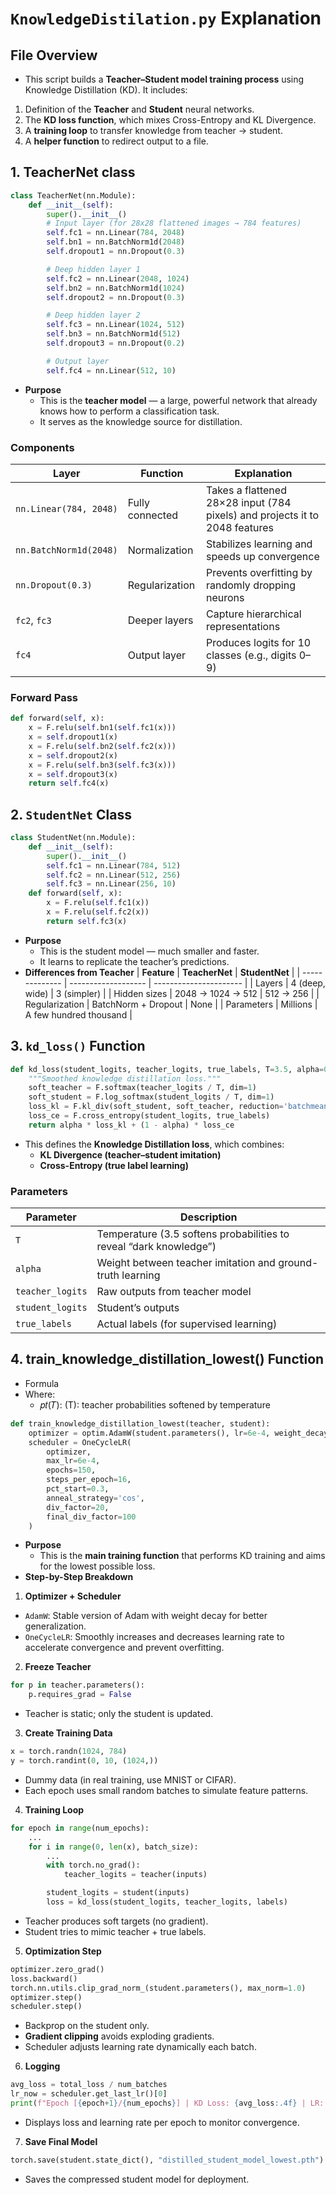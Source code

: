 # `KnowledgeDistilation.py` Explanation
## File Overview
- This script builds a **Teacher–Student model training process** using Knowledge Distillation (KD).
It includes:
1. Definition of the **Teacher** and **Student** neural networks.
2. The **KD loss function**, which mixes Cross-Entropy and KL Divergence.
3. A **training loop** to transfer knowledge from teacher → student.
4. A **helper function** to redirect output to a file.

## 1. TeacherNet class
```python
class TeacherNet(nn.Module):
    def __init__(self):
        super().__init__()
        # Input layer (for 28x28 flattened images → 784 features)
        self.fc1 = nn.Linear(784, 2048)
        self.bn1 = nn.BatchNorm1d(2048)
        self.dropout1 = nn.Dropout(0.3)

        # Deep hidden layer 1
        self.fc2 = nn.Linear(2048, 1024)
        self.bn2 = nn.BatchNorm1d(1024)
        self.dropout2 = nn.Dropout(0.3)

        # Deep hidden layer 2
        self.fc3 = nn.Linear(1024, 512)
        self.bn3 = nn.BatchNorm1d(512)
        self.dropout3 = nn.Dropout(0.2)

        # Output layer
        self.fc4 = nn.Linear(512, 10)

```
- **Purpose**
    - This is the **teacher model** — a large, powerful network that already knows how to perform a classification task.
    - It serves as the knowledge source for distillation.
### Components

| Layer                  | Function        | Explanation                                                                 |
| ---------------------- | --------------- | --------------------------------------------------------------------------- |
| `nn.Linear(784, 2048)` | Fully connected | Takes a flattened 28×28 input (784 pixels) and projects it to 2048 features |
| `nn.BatchNorm1d(2048)` | Normalization   | Stabilizes learning and speeds up convergence                               |
| `nn.Dropout(0.3)`      | Regularization  | Prevents overfitting by randomly dropping neurons                           |
| `fc2`, `fc3`           | Deeper layers   | Capture hierarchical representations                                        |
| `fc4`                  | Output layer    | Produces logits for 10 classes (e.g., digits 0–9)                           |

### Forward Pass
```python
def forward(self, x):
    x = F.relu(self.bn1(self.fc1(x)))
    x = self.dropout1(x)
    x = F.relu(self.bn2(self.fc2(x)))
    x = self.dropout2(x)
    x = F.relu(self.bn3(self.fc3(x)))
    x = self.dropout3(x)
    return self.fc4(x)

```
## 2. `StudentNet` Class
```python
class StudentNet(nn.Module):
    def __init__(self):
        super().__init__()
        self.fc1 = nn.Linear(784, 512)
        self.fc2 = nn.Linear(512, 256)
        self.fc3 = nn.Linear(256, 10)
    def forward(self, x):
        x = F.relu(self.fc1(x))
        x = F.relu(self.fc2(x))
        return self.fc3(x)

```
- **Purpose**
    - This is the student model — much smaller and faster.
    - It learns to replicate the teacher’s predictions.
- **Differences from Teacher**
| **Feature**    | **TeacherNet**      | **StudentNet**         |
| -------------- | ------------------- | ---------------------- |
| Layers         | 4 (deep, wide)      | 3 (simpler)            |
| Hidden sizes   | 2048 → 1024 → 512   | 512 → 256              |
| Regularization | BatchNorm + Dropout | None                   |
| Parameters     | Millions            | A few hundred thousand |

## 3. `kd_loss()` Function
```python
def kd_loss(student_logits, teacher_logits, true_labels, T=3.5, alpha=0.6):
    """Smoothed knowledge distillation loss."""
    soft_teacher = F.softmax(teacher_logits / T, dim=1)
    soft_student = F.log_softmax(student_logits / T, dim=1)
    loss_kl = F.kl_div(soft_student, soft_teacher, reduction='batchmean') * (T ** 2)
    loss_ce = F.cross_entropy(student_logits, true_labels)
    return alpha * loss_kl + (1 - alpha) * loss_ce

```
- This defines the **Knowledge Distillation loss**, which combines:
    - **KL Divergence (teacher–student imitation)**
    - **Cross-Entropy (true label learning)**
### Parameters
| Parameter        | Description                                                        |
| ---------------- | ------------------------------------------------------------------ |
| `T`              | Temperature (3.5 softens probabilities to reveal “dark knowledge”) |
| `alpha`          | Weight between teacher imitation and ground-truth learning         |
| `teacher_logits` | Raw outputs from teacher model                                     |
| `student_logits` | Student’s outputs                                                  |
| `true_labels`    | Actual labels (for supervised learning)                            |
## 4. train_knowledge_distillation_lowest() Function
- Formula
- Where:
    - 𝑝𝑡(𝑇): (T): teacher probabilities softened by temperature
```python
def train_knowledge_distillation_lowest(teacher, student):
    optimizer = optim.AdamW(student.parameters(), lr=6e-4, weight_decay=1e-5)
    scheduler = OneCycleLR(
        optimizer,
        max_lr=6e-4,
        epochs=150,
        steps_per_epoch=16,
        pct_start=0.3,
        anneal_strategy='cos',
        div_factor=20,
        final_div_factor=100
    )

```
- **Purpose**
    - This is the **main training function** that performs KD training and aims for the lowest possible loss.
- **Step-by-Step Breakdown**
1. **Optimizer + Scheduler**
- `AdamW`: Stable version of Adam with weight decay for better generalization.
- `OneCycleLR`: Smoothly increases and decreases learning rate to accelerate convergence and prevent overfitting.
2. **Freeze Teacher**
```python
for p in teacher.parameters():
    p.requires_grad = False

```
- Teacher is static; only the student is updated.
3. **Create Training Data**
```python
x = torch.randn(1024, 784)
y = torch.randint(0, 10, (1024,))

```
- Dummy data (in real training, use MNIST or CIFAR).
- Each epoch uses small random batches to simulate feature patterns.
4. **Training Loop**
```python
for epoch in range(num_epochs):
    ...
    for i in range(0, len(x), batch_size):
        ...
        with torch.no_grad():
            teacher_logits = teacher(inputs)

        student_logits = student(inputs)
        loss = kd_loss(student_logits, teacher_logits, labels)

```
- Teacher produces soft targets (no gradient).
- Student tries to mimic teacher + true labels.
5. **Optimization Step**
```python
optimizer.zero_grad()
loss.backward()
torch.nn.utils.clip_grad_norm_(student.parameters(), max_norm=1.0)
optimizer.step()
scheduler.step()

```
- Backprop on the student only.
- **Gradient clipping** avoids exploding gradients.
- Scheduler adjusts learning rate dynamically each batch.
6. **Logging**
```python
avg_loss = total_loss / num_batches
lr_now = scheduler.get_last_lr()[0]
print(f"Epoch [{epoch+1}/{num_epochs}] | KD Loss: {avg_loss:.4f} | LR: {lr_now:.6f}")

```
- Displays loss and learning rate per epoch to monitor convergence.
7. **Save Final Model**
```python
torch.save(student.state_dict(), "distilled_student_model_lowest.pth")

```
- Saves the compressed student model for deployment.